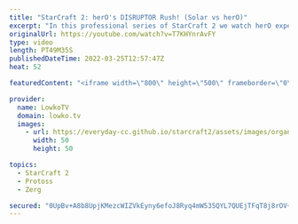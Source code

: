 ```yaml
---
title: "StarCraft 2: herO's DISRUPTOR Rush! (Solar vs herO)"
excerpt: "In this professional series of StarCraft 2 we watch herO experiment with a variety of openers. It seems that the Disruptor rush is currently one of this favourites. In this best-of-5 series he faces off against Solar.  Support my work on Patreon: https://www.patreon.com/lowkotv Become a YouTube member:"
originalUrl: https://youtube.com/watch?v=T7KHYnrAvFY
type: video
length: PT49M35S
publishedDateTime: 2022-03-25T12:57:47Z
heat: 52

featuredContent: "<iframe width=\"800\" height=\"500\" frameborder=\"0\" src=\"https://www.youtube.com/embed/T7KHYnrAvFY\" allow=\"accelerometer; autoplay; encrypted-media; gyroscope; picture-in-picture\" allowfullscreen></iframe>"

provider:
  name: LowkoTV
  domain: lowko.tv
  images:
    - url: https://everyday-cc.github.io/starcraft2/assets/images/organizations/lowko.tv-50x50.jpg
      width: 50
      height: 50

topics:
  - StarCraft 2
  - Protoss
  - Zerg

secured: "0UpBv+A8b8UpjKMezcWIZVkEyny6efoJ8Ryq4mW535QYL7QUEjTFqT8j8rOV+lScD39mlEQzZOzuizDDw+jRaMGmohvq3pzzWTo7EJDpSNtzwtiW/D205dbgZa4fS9QMMXOLeDCkMt97K2bpFyhgcbTdbFxRt7ui5qTBhNdVvcWfTj+gEsWm1yLrjZhymySPf5uWovIQ079+8SorNqgK4RF6M/ynbt+t2zEpK6eQ7zFWUvgg+MKLnOgoQjB5DPZ6E7QmHJiFnTOPO0Z1BCITgVyVSUt6uWWhkHuzVRdrD0CirOeDHbA7v89+hQd91q9tbVV0Tbp4zk679WI9zp3mvDU0rr9spVdx+ZiGrri6elIv3xOQpYYh6/+pAPKbcKJ8mgzwKQLEXxpboul5Fs401/QIp8gwe6jP4NyUZuuR3A8zY7o/94Nb/FUjH52Lr3RO;oj7L2XjYDml3zS4TyoyjpA=="
---
```


